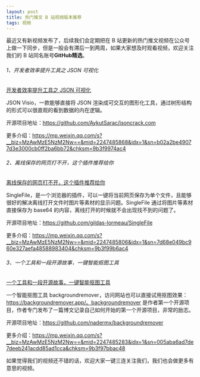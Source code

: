 ```yaml
---
layout: post
title: 热门推文 B 站视频版本推荐
tags: 视频
---
```


最近又有新视频发布了，后续我们会定期把在 B 站更新的热门推文视频在公众号上做一下同步，但是一般会有滞后一到两周，如果大家想及时观看视频，欢迎关注我们的 B 站同名账号**GitHub精选**。

######  1、开发者效率提升工具之 JSON 可视化

[开发者效率提升工具之 JSON 可视化](https://www.bilibili.com/video/BV1ta4y1B7Sz/)

JSON Visio，一款能够直接将 JSON 渲染成可交互的图形化工具，通过树形结构的形式可以很直观的看到数据的内在逻辑。

开源项目地址：https://github.com/AykutSarac/jsoncrack.com

更多介绍：https://mp.weixin.qq.com/s?__biz=MzAwMzE5NzM2Nw==&mid=2247485868&idx=1&sn=b02a2be49077d3e3000cb0ff2ba6bb72&chksm=9b3f9974ac4

###### 2、离线保存的网页打不开，这个插件推荐给你

[离线保存的网页打不开，这个插件推荐给你](https://www.bilibili.com/video/BV1vK41187e8/)

SingleFile，是一个浏览器的插件，可以一键将当前网页保存为单个文件，且能够很好的解决离线打开文件时图片等素材的显示问题。SingleFile 通过将图片等素材直接保存为 base64 的内容，离线打开的时候就不会出现找不到的问题了。

开源项目地址：https://github.com/gildas-lormeau/SingleFile 

更多介绍：https://mp.weixin.qq.com/s?__biz=MzAwMzE5NzM2Nw==&mid=2247485806&idx=1&sn=7d68e049bc960e327aefa48588983404&chksm=9b3f99b6ac4

###### 3、一个工具和一段开源故事，一键智能抠图工具

[一个工具和一段开源故事，一键智能抠图工具](https://www.bilibili.com/video/BV1Nj411n7ds/)

一个智能抠图工具 backgroundremover，访问网站也可以直接试用抠图效果：https://backgroundremover.app/。backgroundremover 是作者第一个开源项目，作者专门发布了一篇博文记录自己如何开始的第一个开源项目，非常的励志。

开源项目地址：https://github.com/nadermx/backgroundremover

更多介绍：https://mp.weixin.qq.com/s?__biz=MzAwMzE5NzM2Nw==&mid=2247485283&idx=1&sn=005aba6ad7de7deeb241acdd85ad1cca&chksm=9b3f97bbac48

如果觉得我们的视频还不错的话，欢迎大家一键三连关注我们，我们也会做更多有意思的视频。
